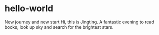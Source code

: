# hello-world
New journey and new start
Hi, this is Jingting. 
A fantastic evening to read books, look up sky and search for the brightest stars.
